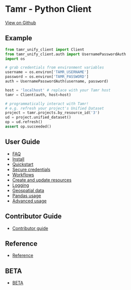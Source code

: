 # Tamr - Python Client

[View on Github](https://github.com/Datatamer/tamr-client)

## Example

```python
from tamr_unify_client import Client
from tamr_unify_client.auth import UsernamePasswordAuth
import os

# grab credentials from environment variables
username = os.environ['TAMR_USERNAME']
password = os.environ['TAMR_PASSWORD']
auth = UsernamePasswordAuth(username, password)

host = 'localhost' # replace with your Tamr host
tamr = Client(auth, host=host)

# programmatically interact with Tamr!
# e.g. refresh your project's Unified Dataset
project = tamr.projects.by_resource_id('3')
ud = project.unified_dataset()
op = ud.refresh()
assert op.succeeded()
```

## User Guide

  * [FAQ](user-guide/faq)
  * [Install](user-guide/installation)
  * [Quickstart](user-guide/quickstart)
  * [Secure credentials](user-guide/secure-credentials)
  * [Workflows](user-guide/workflows)
  * [Create and update resources](user-guide/spec)
  * [Logging](user-guide/logging)
  * [Geospatial data](user-guide/geo)
  * [Pandas usage](user-guide/pandas)
  * [Advanced usage](user-guide/advanced-usage)

## Contributor Guide

  * [Contributor guide](contributor-guide)

## Reference

  * [Reference](reference)

## BETA

  * [BETA](beta)
